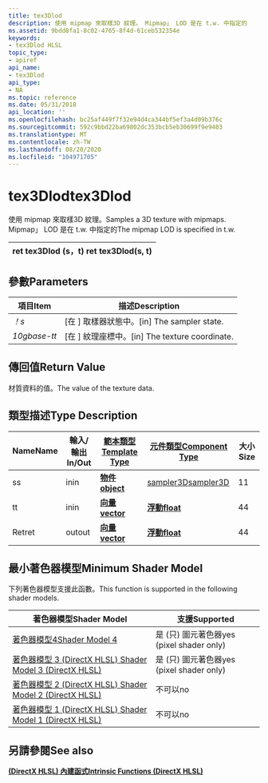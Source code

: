 ```yaml
---
title: tex3Dlod
description: 使用 mipmap 來取樣3D 紋理。 Mipmap」 LOD 是在 t.w. 中指定的
ms.assetid: 9bdd8fa1-8c02-4765-8f4d-61ceb532354e
keywords:
- tex3Dlod HLSL
topic_type:
- apiref
api_name:
- tex3Dlod
api_type:
- NA
ms.topic: reference
ms.date: 05/31/2018
api_location: ''
ms.openlocfilehash: bc25af449f7f32e94d4ca344bf5ef3a4d09b376c
ms.sourcegitcommit: 592c9bbd22ba69802dc353bcb5eb30699f9e9403
ms.translationtype: MT
ms.contentlocale: zh-TW
ms.lasthandoff: 08/20/2020
ms.locfileid: "104971705"
---
```

# <a name="tex3dlod"></a><span data-ttu-id="112ea-105">tex3Dlod</span><span class="sxs-lookup"><span data-stu-id="112ea-105">tex3Dlod</span></span>

<span data-ttu-id="112ea-106">使用 mipmap 來取樣3D 紋理。</span><span class="sxs-lookup"><span data-stu-id="112ea-106">Samples a 3D texture with mipmaps.</span></span> <span data-ttu-id="112ea-107">Mipmap」 LOD 是在 t.w. 中指定的</span><span class="sxs-lookup"><span data-stu-id="112ea-107">The mipmap LOD is specified in t.w.</span></span>



| <span data-ttu-id="112ea-108">ret tex3Dlod (s，t) </span><span class="sxs-lookup"><span data-stu-id="112ea-108">ret tex3Dlod(s, t)</span></span> |
|--------------------|



 

## <a name="parameters"></a><span data-ttu-id="112ea-109">參數</span><span class="sxs-lookup"><span data-stu-id="112ea-109">Parameters</span></span>



| <span data-ttu-id="112ea-110">項目</span><span class="sxs-lookup"><span data-stu-id="112ea-110">Item</span></span>                                                   | <span data-ttu-id="112ea-111">描述</span><span class="sxs-lookup"><span data-stu-id="112ea-111">Description</span></span>                               |
|--------------------------------------------------------|-------------------------------------------|
| <span data-ttu-id="112ea-112"><span id="s"></span><span id="S"></span>*！*</span><span class="sxs-lookup"><span data-stu-id="112ea-112"><span id="s"></span><span id="S"></span>*s*</span></span><br/> | <span data-ttu-id="112ea-113">\[在 \] 取樣器狀態中。</span><span class="sxs-lookup"><span data-stu-id="112ea-113">\[in\] The sampler state.</span></span><br/>      |
| <span data-ttu-id="112ea-114"><span id="t"></span><span id="T"></span>*10gbase-t*</span><span class="sxs-lookup"><span data-stu-id="112ea-114"><span id="t"></span><span id="T"></span>*t*</span></span><br/> | <span data-ttu-id="112ea-115">\[在 \] 紋理座標中。</span><span class="sxs-lookup"><span data-stu-id="112ea-115">\[in\] The texture coordinate.</span></span><br/> |



 

## <a name="return-value"></a><span data-ttu-id="112ea-116">傳回值</span><span class="sxs-lookup"><span data-stu-id="112ea-116">Return Value</span></span>

<span data-ttu-id="112ea-117">材質資料的值。</span><span class="sxs-lookup"><span data-stu-id="112ea-117">The value of the texture data.</span></span>

## <a name="type-description"></a><span data-ttu-id="112ea-118">類型描述</span><span class="sxs-lookup"><span data-stu-id="112ea-118">Type Description</span></span>



| <span data-ttu-id="112ea-119">Name</span><span class="sxs-lookup"><span data-stu-id="112ea-119">Name</span></span> | <span data-ttu-id="112ea-120">輸入/輸出</span><span class="sxs-lookup"><span data-stu-id="112ea-120">In/Out</span></span> | [<span data-ttu-id="112ea-121">**範本類型**</span><span class="sxs-lookup"><span data-stu-id="112ea-121">**Template Type**</span></span>](dx-graphics-hlsl-intrinsic-functions.md)                       | [<span data-ttu-id="112ea-122">**元件類型**</span><span class="sxs-lookup"><span data-stu-id="112ea-122">**Component Type**</span></span>](dx-graphics-hlsl-intrinsic-functions.md) | <span data-ttu-id="112ea-123">大小</span><span class="sxs-lookup"><span data-stu-id="112ea-123">Size</span></span> |
|------|--------|-------------------------------------------------------------------------------------|----------------------------------------------------------------|------|
| <span data-ttu-id="112ea-124">s</span><span class="sxs-lookup"><span data-stu-id="112ea-124">s</span></span>    | <span data-ttu-id="112ea-125">in</span><span class="sxs-lookup"><span data-stu-id="112ea-125">in</span></span>     | [<span data-ttu-id="112ea-126">**物件**</span><span class="sxs-lookup"><span data-stu-id="112ea-126">**object**</span></span>](dx-graphics-hlsl-intrinsic-functions.md) | [<span data-ttu-id="112ea-127">sampler3D</span><span class="sxs-lookup"><span data-stu-id="112ea-127">sampler3D</span></span>](dx-graphics-hlsl-sampler.md)                      | <span data-ttu-id="112ea-128">1</span><span class="sxs-lookup"><span data-stu-id="112ea-128">1</span></span>    |
| <span data-ttu-id="112ea-129">t</span><span class="sxs-lookup"><span data-stu-id="112ea-129">t</span></span>    | <span data-ttu-id="112ea-130">in</span><span class="sxs-lookup"><span data-stu-id="112ea-130">in</span></span>     | [<span data-ttu-id="112ea-131">**向量**</span><span class="sxs-lookup"><span data-stu-id="112ea-131">**vector**</span></span>](dx-graphics-hlsl-intrinsic-functions.md) | [<span data-ttu-id="112ea-132">**浮動**</span><span class="sxs-lookup"><span data-stu-id="112ea-132">**float**</span></span>](/windows/desktop/WinProg/windows-data-types)                        | <span data-ttu-id="112ea-133">4</span><span class="sxs-lookup"><span data-stu-id="112ea-133">4</span></span>    |
| <span data-ttu-id="112ea-134">Ret</span><span class="sxs-lookup"><span data-stu-id="112ea-134">ret</span></span>  | <span data-ttu-id="112ea-135">out</span><span class="sxs-lookup"><span data-stu-id="112ea-135">out</span></span>    | [<span data-ttu-id="112ea-136">**向量**</span><span class="sxs-lookup"><span data-stu-id="112ea-136">**vector**</span></span>](dx-graphics-hlsl-intrinsic-functions.md) | [<span data-ttu-id="112ea-137">**浮動**</span><span class="sxs-lookup"><span data-stu-id="112ea-137">**float**</span></span>](/windows/desktop/WinProg/windows-data-types)                        | <span data-ttu-id="112ea-138">4</span><span class="sxs-lookup"><span data-stu-id="112ea-138">4</span></span>    |



 

## <a name="minimum-shader-model"></a><span data-ttu-id="112ea-139">最小著色器模型</span><span class="sxs-lookup"><span data-stu-id="112ea-139">Minimum Shader Model</span></span>

<span data-ttu-id="112ea-140">下列著色器模型支援此函數。</span><span class="sxs-lookup"><span data-stu-id="112ea-140">This function is supported in the following shader models.</span></span>



| <span data-ttu-id="112ea-141">著色器模型</span><span class="sxs-lookup"><span data-stu-id="112ea-141">Shader Model</span></span>                                              | <span data-ttu-id="112ea-142">支援</span><span class="sxs-lookup"><span data-stu-id="112ea-142">Supported</span></span>               |
|-----------------------------------------------------------|-------------------------|
| [<span data-ttu-id="112ea-143">著色器模型4</span><span class="sxs-lookup"><span data-stu-id="112ea-143">Shader Model 4</span></span>](dx-graphics-hlsl-sm4.md)                | <span data-ttu-id="112ea-144">是 (只) 圖元著色器</span><span class="sxs-lookup"><span data-stu-id="112ea-144">yes (pixel shader only)</span></span> |
| [<span data-ttu-id="112ea-145">著色器模型 3 (DirectX HLSL) </span><span class="sxs-lookup"><span data-stu-id="112ea-145">Shader Model 3 (DirectX HLSL)</span></span>](dx-graphics-hlsl-sm3.md) | <span data-ttu-id="112ea-146">是 (只) 圖元著色器</span><span class="sxs-lookup"><span data-stu-id="112ea-146">yes (pixel shader only)</span></span> |
| [<span data-ttu-id="112ea-147">著色器模型 2 (DirectX HLSL) </span><span class="sxs-lookup"><span data-stu-id="112ea-147">Shader Model 2 (DirectX HLSL)</span></span>](dx-graphics-hlsl-sm2.md) | <span data-ttu-id="112ea-148">不可以</span><span class="sxs-lookup"><span data-stu-id="112ea-148">no</span></span>                      |
| [<span data-ttu-id="112ea-149">著色器模型 1 (DirectX HLSL) </span><span class="sxs-lookup"><span data-stu-id="112ea-149">Shader Model 1 (DirectX HLSL)</span></span>](dx-graphics-hlsl-sm1.md) | <span data-ttu-id="112ea-150">不可以</span><span class="sxs-lookup"><span data-stu-id="112ea-150">no</span></span>                      |



 

## <a name="see-also"></a><span data-ttu-id="112ea-151">另請參閱</span><span class="sxs-lookup"><span data-stu-id="112ea-151">See also</span></span>

<dl> <dt>

[<span data-ttu-id="112ea-152">**(DirectX HLSL) 內建函式**</span><span class="sxs-lookup"><span data-stu-id="112ea-152">**Intrinsic Functions (DirectX HLSL)**</span></span>](dx-graphics-hlsl-intrinsic-functions.md)
</dt> </dl>

 

